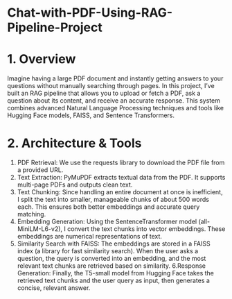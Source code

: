 # Chat-with-PDF-Using-RAG-Pipeline-Project

# 1. Overview
Imagine having a large PDF document and instantly getting answers to your questions without manually searching through pages. In this project, I’ve built an RAG pipeline that allows you to upload or fetch a PDF, ask a question about its content, and receive an accurate response. This system combines advanced Natural Language Processing techniques and tools like Hugging Face models, FAISS, and Sentence Transformers.


# 2. Architecture & Tools 

 1. PDF Retrieval: We use the requests library to download the PDF file from a provided URL.
 2. Text Extraction: PyMuPDF extracts textual data from the PDF. It supports multi-page PDFs and outputs clean text.
 3. Text Chunking: Since handling an entire document at once is inefficient, I split the text into smaller, manageable chunks of about 500 words each. This ensures both better embeddings and accurate query     
                   matching.
 4. Embedding Generation: Using the SentenceTransformer model (all-MiniLM-L6-v2), I convert the text chunks into vector embeddings. These embeddings are numerical representations of text.
 5. Similarity Search with FAISS: The embeddings are stored in a FAISS index (a library for fast similarity search). When the user asks a question, the query is converted into an embedding, and the most relevant 
                                   text chunks are retrieved based on similarity.
 6.Response Generation: Finally, the T5-small model from Hugging Face takes the retrieved text chunks and the user query as input, then generates a concise, relevant answer.
